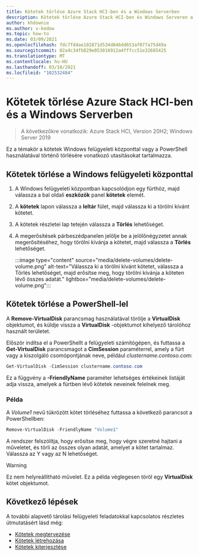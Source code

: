 ```yaml
---
title: Kötetek törlése Azure Stack HCI-ben és a Windows Serverben
description: Kötetek törlése Azure Stack HCI-ben és Windows Serveren a Windows felügyeleti központtal és a PowerShell-lel.
author: khdownie
ms.author: v-kedow
ms.topic: how-to
ms.date: 03/09/2021
ms.openlocfilehash: fdc7fd4ae102871d534d846dd653af077a75d49a
ms.sourcegitcommit: 02a4c34fb829e053016912a4fffcc51e32685425
ms.translationtype: MT
ms.contentlocale: hu-HU
ms.lasthandoff: 03/10/2021
ms.locfileid: "102532484"
---
```

# <a name="deleting-volumes-in-azure-stack-hci-and-windows-server"></a>Kötetek törlése Azure Stack HCI-ben és a Windows Serverben

> A következőkre vonatkozik: Azure Stack HCI, Version 20H2; Windows Server 2019

Ez a témakör a kötetek Windows felügyeleti központtal vagy a PowerShell használatával történő törlésére vonatkozó utasításokat tartalmazza.

## <a name="delete-volumes-with-windows-admin-center"></a>Kötetek törlése a Windows felügyeleti központtal

1. A Windows felügyeleti központban kapcsolódjon egy fürthöz, majd válassza a bal oldali **eszközök** panel **kötetek** elemét.
2. A **kötetek** lapon válassza a **leltár** fület, majd válassza ki a törölni kívánt kötetet.
3. A kötetek részletei lap tetején válassza a **Törlés** lehetőséget.
4. A megerősítések párbeszédpanelen jelölje be a jelölőnégyzetet annak megerősítéséhez, hogy törölni kívánja a kötetet, majd válassza a **Törlés** lehetőséget.

   :::image type="content" source="media/delete-volumes/delete-volume.png" alt-text="Válassza ki a törölni kívánt kötetet, válassza a Törlés lehetőséget, majd erősítse meg, hogy törölni kívánja a köteten lévő összes adatát." lightbox="media/delete-volumes/delete-volume.png":::

## <a name="delete-volumes-with-powershell"></a>Kötetek törlése a PowerShell-lel

A **Remove-VirtualDisk** parancsmag használatával törölje a **VirtualDisk** objektumot, és küldje vissza a **VirtualDisk** -objektumot kihelyező tárolóhoz használt területet.

Először indítsa el a PowerShellt a felügyeleti számítógépen, és futtassa a **Get-VirtualDisk** parancsmagot a **CimSession** paraméterrel, amely a fürt vagy a kiszolgáló csomópontjának neve, például *clustername.contoso.com*:

```PowerShell
Get-VirtualDisk -CimSession clustername.contoso.com
```

Ez a függvény a **-FriendlyName** paraméter lehetséges értékeinek listáját adja vissza, amelyek a fürtben lévő kötetek neveinek felelnek meg.

### <a name="example"></a>Példa

A *Volume1* nevű tükrözött kötet törléséhez futtassa a következő parancsot a PowerShellben:

```PowerShell
Remove-VirtualDisk -FriendlyName "Volume1"
```

A rendszer felszólítja, hogy erősítse meg, hogy végre szeretné hajtani a műveletet, és törli az összes olyan adatát, amelyet a kötet tartalmaz. Válassza az Y vagy az N lehetőséget.

   > [!WARNING]
   > Ez nem helyreállítható művelet. Ez a példa véglegesen töröl egy **VirtualDisk** kötet objektumot.

## <a name="next-steps"></a>Következő lépések

A további alapvető tárolási felügyeleti feladatokkal kapcsolatos részletes útmutatásért lásd még:

- [Kötetek megtervezése](../concepts/plan-volumes.md)
- [Kötetek létrehozása](create-volumes.md)
- [Kötetek kiterjesztése](extend-volumes.md)